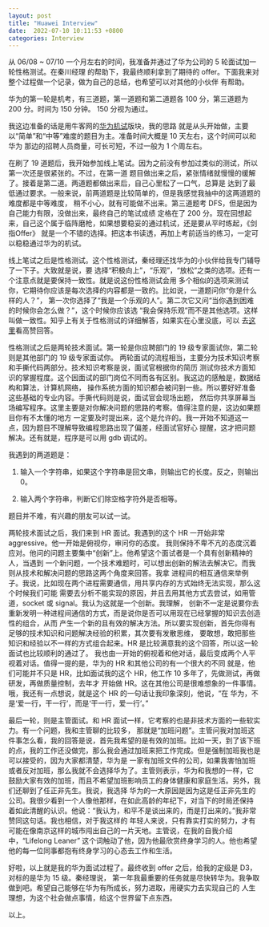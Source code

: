 ```yaml
---
layout: post
title: "Huawei Interview"
date:  2022-07-10 10:11:53 +0800
categories: Interview
---
```


从 06/08 ~ 07/10 一个月左右的时间，我准备并通过了华为公司的 5 轮面试加一轮性格测试。在秦川经理
的帮助下，我最终顺利拿到了期待的 offer。下面我来对整个过程做一个记录，做为自己的总结，也希望可以对其他的小伙伴
有帮助。

华为的第一轮是机考，有三道题，第一道题和第二道题各 100 分，第三道题为 200 分。时间为 150 分钟。
150 分视为通过。

我这边准备的话是用牛客网的[华为机试](https://www.nowcoder.com/exam/oj/ta?tpId=37)版块，我的思路
就是从头开始做，主要以“简单”和“中等”难度的题目为主。准备时间大概是 10 天左右，这个时间可以和华为
那边的招聘人员商量，可长可短，不过一般为 1 个周左右。

在刷了 19 道题后，我开始参加线上笔试。因为之前没有参加过类似的测试，所以第一次还是很紧张的。不过，在第一道
题目做出来之后，紧张情绪就慢慢的缓解了。接着是第二道。两道题都做出来后，自己心里松了一口气，总算是
达到了最低通过要求。一般来说，前两道题是比较简单的，但是我感觉我抽中的这两道题的难度都是中等难度，
稍不小心，就有可能做不出来。第三道题考 DFS，但是因为自己能力有限，没做出来，最终自己的笔试成绩
定格在了 200 分。现在回想起来，自己这个属于临阵磨枪，如果想要稳妥的通过机试，还是要从平时练起，《剑指Offer》
就是一个不错的选择。把这本书读透，再加上考前适当的练习，一定可以稳稳通过华为的机试。

线上笔试之后是性格测试。这个性格测试，秦经理还找华为的小伙伴给我专门辅导了一下子。大致就是说，要
选择“积极向上”，“乐观”，“放松”之类的选项。还有一个注意点就是要保持一致性。就是说这份性格测试会用
多个相似的选项来测试你，它期待你应该是每次选择的内容都是一致的。比如说，一道题问你“你是什么样的人？”，
第一次你选择了“我是一个乐观的人”。第二次它又问“当你遇到困难的时候你会怎么做？”，这个时候你应该选
“我会保持乐观”而不是其他选项。这样叫做一致性。知乎上有关于性格测试的详细解答，如果实在心里没底，可以
去[这里](https://www.zhihu.com/question/19863757)看高赞回答。

性格测试之后是两轮技术面试。第一轮是你应聘部门的 19 级专家面试你，第二轮则是其他部门的 19 级专家面试你。
两轮面试的流程相当，主要分为技术知识考察和手撕代码两部分。技术知识考察是说，面试官根据你的简历
测试你技术方面知识的掌握程度。这个因面试的部门岗位不同而各有区别。我这边的感触是，数据结构和算法，计算机网络，
操作系统方面的知识都会被问到一些。所以要好好准备这些基础的专业内容。手撕代码则是说，面试官会现场出题，
然后你共享屏幕当场编写程序。这里主要是对你解决问题的思路的考察。值得注意的是，这边如果题目你有不太懂的地方
一定要及时提出来，这个是允许的。我一开始不知道这一点，因为题目不理解导致编程思路出现了偏差，经面试官好心
提醒，这才把问题解决。还有就是，程序是可以用 gdb 调试的。

我遇到的两道题是：
1. 输入一个字符串，如果这个字符串是回文串，则输出它的长度。反之，则输出 0。

2. 输入两个字符串，判断它们除空格字符外是否相等。

题目并不难，有兴趣的朋友可以试一试。

两轮技术面试之后，我们来到 HR 面试。我遇到的这个 HR 一开始非常 aggressive。他一开始是俯视你，审问你的态度。
我则保持不卑不亢的态度沉着应对。他问的问题主要集中“创新”上。他希望这个面试者是一个具有创新精神的人，当遇到
一个新问题，一个技术难题时，可以想出创新的解法去解决它。而我则从技术和解决问题的思路这两个角度来回答。我拿
进程间的相互通信来举例子。我说，比如现在两个进程需要通信，用共享内存的方式始终无法实现，那么这个时候我们可能
需要去分析不能实现的原因，并且去用其他方式去尝试，如用管道，socket 或 signal。我认为这就是一个创新。我理解，
创新不一定是说要你去重新发明一种进程间通信的方式，而是说你是否可以用现在已经掌握的知识去创造性的组合，从而
产生一个新的且有效的解决方法。所以要实现创新，首先你得有足够的技术知识和问题解决经验的积累，其次要有发散思维，
要敢想，敢把那些知识和经验以不一样的方式组合起来。HR 是比较满意我的这个回答，所以这一轮面试也比较顺利的通过了。
我也由一开始的俯视着和他对话，最后变成两个人平视着对话。值得一提的是，华为的 HR 和其他公司的有一个很大的不同
就是，他们可能并不只是 HR，比如面试我的这个 HR，他工作 10 多年了，先做测试，再做研发，再做质量控制，去年才
开始做 HR。这在其他公司是很难想象的一件事情。哦，我还有一点想说，就是这个 HR 的一句话让我印象深刻，他说，“在
华为，不是‘爱一行，干一行’，而是‘干一行，爱一行’。”

最后一轮，则是主管面试。和 HR 面试一样，它考察的也是非技术方面的一些软实力。有一个问题，我和主管聊的比较多，
那就是“加班问题”。主管问我对加班这件事怎么看，我的回答是说，首先我希望的是有效的加班。比如一天，到了该下班
的点，我的工作还没做完，那么我会通过加班来把工作完成。但是强制加班我也是可以接受的，因为大家都清楚，华为是
一家有加班文件的公司，如果我害怕加班或者反对加班，那么我就不会选择华为了。主管则表示，华为和我想的一样，它
鼓励大家有效的加班，而且不希望加班影响员工的身体健康和家庭生活。另外，我们还聊到了任正非先生。我说，我选择
华为的一大原因是因为这是任正非先生的公司。我很少看到一个人像他那样，在如此高龄的年纪下，对当下的时局还保持
着如此清醒的认识。他说：“我认为，和平不是谈出来的，而是打出来的。”我非常赞同这句话。我也相信，对于我这样的
年轻人来说，只有靠实打实的努力，才有可能在像南京这样的城市闯出自己的一片天地。主管说，在我的自我介绍中，“Lifelong Leaner”
这个词触动了他，因为他最欣赏终身学习的人。他也希望他的每一位同事都抱有终身学习的心态去工作和生活。

好啦，以上就是我的华为面试过程了。最终收到 offer 之后，给我的定级是 D3，对标的是华为 15 级。秦经理说，
第一年我最重要的任务就是尽快转华为。我争取做到吧。希望自己能够在华为有所成长，努力进取，用硬实力去实现自己的
人生理想，为这个社会做点事情，给这个世界留下点东西。

以上。
